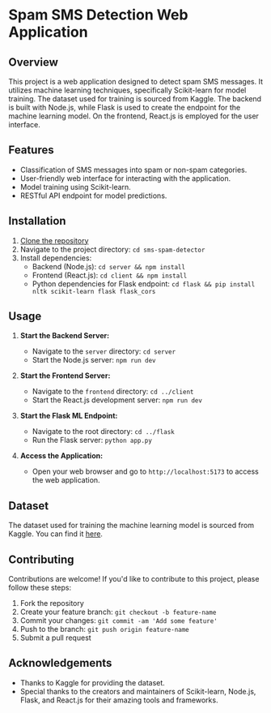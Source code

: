 # Spam SMS Detection Web Application

## Overview
This project is a web application designed to detect spam SMS messages. It utilizes machine learning techniques, specifically Scikit-learn for model training. The dataset used for training is sourced from Kaggle. The backend is built with Node.js, while Flask is used to create the endpoint for the machine learning model. On the frontend, React.js is employed for the user interface.

## Features
- Classification of SMS messages into spam or non-spam categories.
- User-friendly web interface for interacting with the application.
- Model training using Scikit-learn.
- RESTful API endpoint for model predictions.

## Installation
1. [Clone the repository](https://github.com/awesohame/sms-spam-detector.git)
2. Navigate to the project directory: `cd sms-spam-detector`
3. Install dependencies:
   - Backend (Node.js): `cd server && npm install`
   - Frontend (React.js): `cd client && npm install`
   - Python dependencies for Flask endpoint: `cd flask && pip install nltk scikit-learn flask flask_cors`

## Usage
1. **Start the Backend Server:**
   - Navigate to the `server` directory: `cd server`
   - Start the Node.js server: `npm run dev`

2. **Start the Frontend Server:**
   - Navigate to the `frontend` directory: `cd ../client`
   - Start the React.js development server: `npm run dev`

3. **Start the Flask ML Endpoint:**
   - Navigate to the root directory: `cd ../flask`
   - Run the Flask server: `python app.py`

4. **Access the Application:**
   - Open your web browser and go to `http://localhost:5173` to access the web application.

## Dataset
The dataset used for training the machine learning model is sourced from Kaggle. You can find it [here](https://www.kaggle.com/datasets/uciml/sms-spam-collection-dataset).

## Contributing
Contributions are welcome! If you'd like to contribute to this project, please follow these steps:
1. Fork the repository
2. Create your feature branch: `git checkout -b feature-name`
3. Commit your changes: `git commit -am 'Add some feature'`
4. Push to the branch: `git push origin feature-name`
5. Submit a pull request

## Acknowledgements
- Thanks to Kaggle for providing the dataset.
- Special thanks to the creators and maintainers of Scikit-learn, Node.js, Flask, and React.js for their amazing tools and frameworks.
